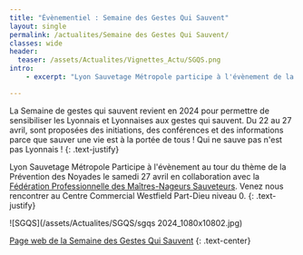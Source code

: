 ```yaml
---
title: "Évènementiel : Semaine des Gestes Qui Sauvent"
layout: single
permalink: /actualites/Semaine des Gestes Qui Sauvent/
classes: wide
header:
  teaser: /assets/Actualites/Vignettes_Actu/SGQS.png
intro:
    - excerpt: "Lyon Sauvetage Métropole participe à l'évènement de la Semaine des Gestes Qui Sauvent"

---
```

La Semaine de gestes qui sauvent revient en 2024 pour permettre de sensibiliser les Lyonnais et Lyonnaises aux gestes qui sauvent. Du 22 au 27 avril, sont proposées des initiations, des conférences et des informations parce que sauver une vie est à la portée de tous ! Qui ne sauve pas n'est pas Lyonnais !
{: .text-justify}

Lyon Sauvetage Métropole Participe à l'évènement au tour du thème de la Prévention des Noyades le samedi 27 avril en collaboration avec la [Fédération Professionnelle des Maîtres-Nageurs Sauveteurs](https://fpmns.fr). Venez nous rencontrer au Centre Commercial Westfield Part-Dieu niveau 0.
{: .text-justify}


![SGQS](/assets/Actualites/SGQS/sgqs 2024_1080x10802.jpg)

[Page web de la Semaine des Gestes Qui Sauvent](https://www.lyon.fr/actualite/sante/semaine-des-gestes-qui-sauvent)
{: .text-center}